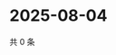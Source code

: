 # 2025-08-04

共 0 条

<!-- BEGIN ZHIHUQUESTIONS -->
<!-- 最后更新时间 Mon Aug 04 2025 16:18:53 GMT+0800 (China Standard Time) -->

<!-- END ZHIHUQUESTIONS -->
